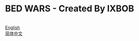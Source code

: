 # BED WARS - Created By IXBOB



<br/><a href="http://ixbob.github.io">English</a>
<br/><a href="http://ixbob.github.io/zh/zh.md" target="_blank">简体中文</a>
